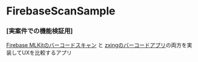 # FirebaseScanSample
### [実案件での機能検証用] 
[Firebase MLKitのバーコードスキャン](https://firebase.google.com/docs/ml-kit/read-barcodes?hl=ja)
と
[zxingのバーコードアプリ](https://github.com/journeyapps/zxing-android-embedded)の両方を実装してUXを比較するアプリ
